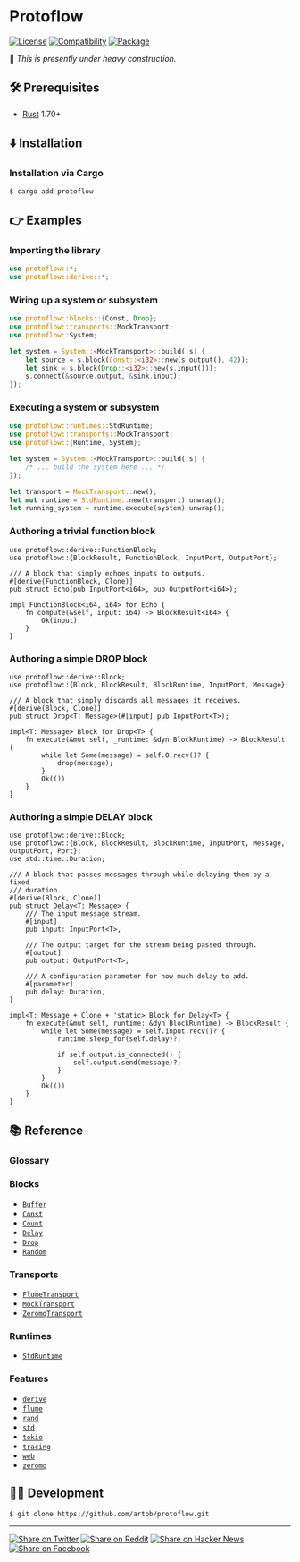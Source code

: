 # Protoflow

[![License](https://img.shields.io/badge/license-Public%20Domain-blue.svg)](https://unlicense.org)
[![Compatibility](https://img.shields.io/badge/rust-1.70%2B-blue)](https://rust-lang.org)
[![Package](https://img.shields.io/crates/v/protoflow)](https://crates.io/crates/protoflow)

🚧 _This is presently under heavy construction._

## 🛠️ Prerequisites

- [Rust](https://rust-lang.org) 1.70+

## ⬇️ Installation

### Installation via Cargo

```console
$ cargo add protoflow
```

## 👉 Examples

### Importing the library

```rust
use protoflow::*;
use protoflow::derive::*;
```

### Wiring up a system or subsystem

```rust
use protoflow::blocks::{Const, Drop};
use protoflow::transports::MockTransport;
use protoflow::System;

let system = System::<MockTransport>::build(|s| {
    let source = s.block(Const::<i32>::new(s.output(), 42));
    let sink = s.block(Drop::<i32>::new(s.input()));
    s.connect(&source.output, &sink.input);
});
```

### Executing a system or subsystem

```rust
use protoflow::runtimes::StdRuntime;
use protoflow::transports::MockTransport;
use protoflow::{Runtime, System};

let system = System::<MockTransport>::build(|s| {
    /* ... build the system here ... */
});

let transport = MockTransport::new();
let mut runtime = StdRuntime::new(transport).unwrap();
let running_system = runtime.execute(system).unwrap();
```

### Authoring a trivial function block

```rust,ignore
use protoflow::derive::FunctionBlock;
use protoflow::{BlockResult, FunctionBlock, InputPort, OutputPort};

/// A block that simply echoes inputs to outputs.
#[derive(FunctionBlock, Clone)]
pub struct Echo(pub InputPort<i64>, pub OutputPort<i64>);

impl FunctionBlock<i64, i64> for Echo {
    fn compute(&self, input: i64) -> BlockResult<i64> {
        Ok(input)
    }
}
```

### Authoring a simple DROP block

```rust,ignore
use protoflow::derive::Block;
use protoflow::{Block, BlockResult, BlockRuntime, InputPort, Message};

/// A block that simply discards all messages it receives.
#[derive(Block, Clone)]
pub struct Drop<T: Message>(#[input] pub InputPort<T>);

impl<T: Message> Block for Drop<T> {
    fn execute(&mut self, _runtime: &dyn BlockRuntime) -> BlockResult {
        while let Some(message) = self.0.recv()? {
            drop(message);
        }
        Ok(())
    }
}
```

### Authoring a simple DELAY block

```rust,ignore
use protoflow::derive::Block;
use protoflow::{Block, BlockResult, BlockRuntime, InputPort, Message, OutputPort, Port};
use std::time::Duration;

/// A block that passes messages through while delaying them by a fixed
/// duration.
#[derive(Block, Clone)]
pub struct Delay<T: Message> {
    /// The input message stream.
    #[input]
    pub input: InputPort<T>,

    /// The output target for the stream being passed through.
    #[output]
    pub output: OutputPort<T>,

    /// A configuration parameter for how much delay to add.
    #[parameter]
    pub delay: Duration,
}

impl<T: Message + Clone + 'static> Block for Delay<T> {
    fn execute(&mut self, runtime: &dyn BlockRuntime) -> BlockResult {
        while let Some(message) = self.input.recv()? {
            runtime.sleep_for(self.delay)?;

            if self.output.is_connected() {
                self.output.send(message)?;
            }
        }
        Ok(())
    }
}
```

## 📚 Reference

### Glossary

### Blocks

- [`Buffer`](lib/protoflow/src/blocks/buffer.rs)
- [`Const`](lib/protoflow/src/blocks/const.rs)
- [`Count`](lib/protoflow/src/blocks/count.rs)
- [`Delay`](lib/protoflow/src/blocks/delay.rs)
- [`Drop`](lib/protoflow/src/blocks/drop.rs)
- [`Random`](lib/protoflow/src/blocks/random.rs)

### Transports

- [`FlumeTransport`](lib/protoflow/src/transports/flume.rs)
- [`MockTransport`](lib/protoflow/src/transports/mock.rs)
- [`ZeromqTransport`](lib/protoflow/src/transports/zeromq.rs)

### Runtimes

- [`StdRuntime`](lib/protoflow/src/runtimes/std.rs)

### Features

- [`derive`](lib/protoflow/Cargo.toml)
- [`flume`](lib/protoflow/Cargo.toml)
- [`rand`](lib/protoflow/Cargo.toml)
- [`std`](lib/protoflow/Cargo.toml)
- [`tokio`](lib/protoflow/Cargo.toml)
- [`tracing`](lib/protoflow/Cargo.toml)
- [`web`](lib/protoflow/Cargo.toml)
- [`zeromq`](lib/protoflow/Cargo.toml)

## 👨‍💻 Development

```console
$ git clone https://github.com/artob/protoflow.git
```

- - -

[![Share on Twitter](https://img.shields.io/badge/share%20on-twitter-03A9F4?logo=twitter)](https://twitter.com/share?url=https://github.com/artob/protoflow&text=Protoflow)
[![Share on Reddit](https://img.shields.io/badge/share%20on-reddit-red?logo=reddit)](https://reddit.com/submit?url=https://github.com/artob/protoflow&title=Protoflow)
[![Share on Hacker News](https://img.shields.io/badge/share%20on-hacker%20news-orange?logo=ycombinator)](https://news.ycombinator.com/submitlink?u=https://github.com/artob/protoflow&t=Protoflow)
[![Share on Facebook](https://img.shields.io/badge/share%20on-facebook-1976D2?logo=facebook)](https://www.facebook.com/sharer/sharer.php?u=https://github.com/artob/protoflow)
